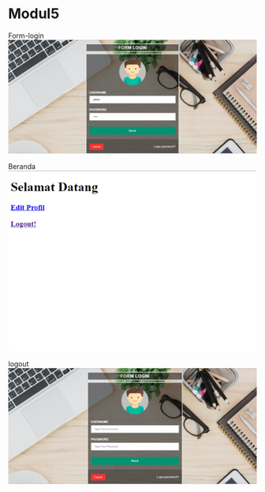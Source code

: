 # Modul5
Form-login
![alt text](https://github.com/AhmadTorik/Modul5/blob/master/Screenshoot/login.PNG)

Beranda
![alt text](https://github.com/AhmadTorik/Modul5/blob/master/Screenshoot/berhasil.PNG)

logout
![alt text](https://github.com/AhmadTorik/Modul5/blob/master/Screenshoot/setelah%20logout.PNG)
